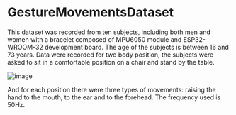 # GestureMovementsDataset
This dataset was recorded from ten subjects, including both men and women with a bracelet composed of MPU6050 module and ESP32-WROOM-32 development board. The age of the subjects is between 16 and 73 years. 
Data were recorded for two body position, the subjects were asked to sit in a comfortable position on a chair and stand by the table.

![image](https://github.com/RazailaAlexandra/GestureMovementsDataset/assets/49149499/cba4c3aa-2d15-471d-9412-b1a23b57de47)


And for each position there were three types of movements: raising the hand to the mouth, to the ear and to the forehead. 
The frequency used is 50Hz.
